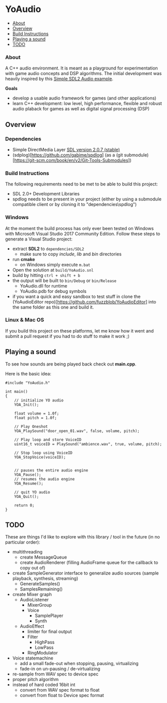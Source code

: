 # YoAudio

- [About](#about)
- [Overview](#overview)
- [Build Instructions](#build)
- [Playing a sound](#sound)
- [TODO](#todo)

### About <a name="about"></a>

A C++ audio environment. It is meant as a playground for experimentation with game audio concepts and DSP algorithms. The initial development was heavily inspired by this [Simple SDL2 Audio example](https://github.com/jakebesworth/Simple-SDL2-Audio).

**Goals**

- develop a usable audio framework for games (and other applications)
- learn C++ development: low level, high performance, flexible and robust audio plaback for games as well as digital signal processing (DSP)

## Overview <a name="overview"></a>

### Dependencies <a name="dependencies"></a>

- Simple DirectMedia Layer [SDL version 2.0.7 (stable)](http://libsdl.org/download-2.0.php)
- (sdplog)[https://github.com/gabime/spdlog] (as a (git submodule)[https://git-scm.com/book/en/v2/Git-Tools-Submodules])

### Build Instructions <a name="build"></a>

The following requirements need to be met to be able to build this project:

- SDL 2.0+ Development Libraries
- spdlog needs to be present in your project (either by using a submodule compatible client or by cloning it to "dependencies\spdlog")

### Windows

At the moment the build process has only ever been tested on Windows with Microsoft Visual Studio 2017 Community Edition. Follow these steps to generate a Visual Studio project:

- extract **SDL2** to `dependencies/SDL2`
	- make sure to copy *include*, *lib* and *bin* directories
- run **cmake**
	- on Windows simply execute `m.bat`
- Open the solution at `build/YoAudio.snl`
- build by hitting `ctrl + shift + b`
- the output will be built to `bin/Debug` or `bin/Release`
	- YoAudio.dll for runtime
	- YoAudio.pdb for debug symbols
- if you want a quick and easy sandbox to test stuff in clone the (YoAudioEditor repo)[https://github.com/fuzzblob/YoAudioEditor] into the same folder as this one and build it.

### Linux & Mac OS

If you build this project on these platforms, let me know how it went and submit a pull request if you had to do stuff to make it work ;)

## Playing a sound <a name="sound"></a>

To see how sounds are being played back check out **main.cpp**.

Here is the basic idea:

	#include "YoAudio.h"

	int main()
	{
		// initialize YO audio
		YOA_Init();
		
		float volume = 1.0f;
		float pitch = 1.0f;
		
		// Play Oneshot
		YOA_PlaySound("door_open_01.wav", false, volume, pitch);
		
		// Play loop and store VoiceID
		uint16_t voiceID = PlaySound("ambience.wav", true, volume, pitch);

		// Stop loop using VoiceID
		YOA_StopVoice(voiceID);


		// pauses the entire audio engine
		YOA_Pause();
		// resumes the audio engine
		YOA_Resume();

		// quit YO audio
		YOA_Quit();
		
		return 0;
	}

## TODO <a name="todo"></a>

These are things I'd like to explore with this library / tool in the future (in no particular order):

- multithreading
	- create MessageQueue
	- create AudioRenderer (filling AudioFrame queue for the callback to copy out of)
- create SampleGenerator interface to generalize audio sources (sample playback, synthesis, streaming)
	- GenerateSamples()
	- SamplesRemaining()
- create Mixer graph	
	- AudioListener
		- MixerGroup
		- Voice
			- SamplePlayer
			- Synth
	- AudioEffect
		- limiter for final output
		- Filter
			- HighPass
			- LowPass
		- RingModulator
- Voice statemachine
	- add a small fade-out when stopping, pausing, virtualizing
	- fade-in on un-pausing / de-virtualizing
- re-sample from WAV spec to device spec
- proper pitch algorithm
- instead of hard coded 16bit int
	- convert from WAV spec format to float
	- convert from float to Device spec format